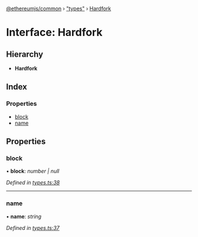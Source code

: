 [@ethereumjs/common](../README.md) › ["types"](../modules/_types_.md) › [Hardfork](_types_.hardfork.md)

# Interface: Hardfork

## Hierarchy

* **Hardfork**

## Index

### Properties

* [block](_types_.hardfork.md#block)
* [name](_types_.hardfork.md#name)

## Properties

###  block

• **block**: *number | null*

*Defined in [types.ts:38](https://github.com/ethereumjs/ethereumjs-vm/blob/master/packages/common/src/types.ts#L38)*

___

###  name

• **name**: *string*

*Defined in [types.ts:37](https://github.com/ethereumjs/ethereumjs-vm/blob/master/packages/common/src/types.ts#L37)*
